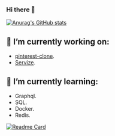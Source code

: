 ### Hi there 👋

[![Anurag's GitHub stats](https://github-readme-stats.vercel.app/api?username=adamA113&show_icons=true&theme=dark)](https://github.com/anuraghazra/github-readme-stats)

<!-- [![Top Langs](https://github-readme-stats.vercel.app/api/top-langs/?username=adamA113)](https://github.com/anuraghazra/github-readme-stats) -->
## 🔭 I’m currently working on:
* [pinterest-clone](https://github.com/adamA113/pinterest-clone).
* [Servize](https://github.com/adamA113/servize).

## 🌱 I’m currently learning: 
* Graphql. 
* SQL.
* Docker.
* Redis.

[![Readme Card](https://github-readme-stats.vercel.app/api/pin/?username=adamA113&repo=tic-tac-toe)](https://github.com/adamA113/tic-tac-toe)



<!--
**adamA113/adamA113** is a ✨ _special_ ✨ repository because its `README.md` (this file) appears on your GitHub profile.

Here are some ideas to get you started:

- 🔭 I’m currently working on ...
- 🌱 I’m currently learning ...
- 👯 I’m looking to collaborate on ...
- 🤔 I’m looking for help with ...
- 💬 Ask me about ...
- 📫 How to reach me: ...
- 😄 Pronouns: ...
- ⚡ Fun fact: ...
-->
